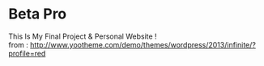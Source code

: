 Beta Pro
========

This Is My Final Project &amp; Personal Website ! <br/>
from : http://www.yootheme.com/demo/themes/wordpress/2013/infinite/?profile=red
